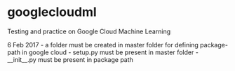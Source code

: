 # googlecloudml
Testing and practice on Google Cloud Machine Learning

<p> 
6 Feb 2017
- a folder must be created in master folder for defining package-path in google cloud
- setup.py must be present in master folder
- __init__.py must be present in package path
</p>
